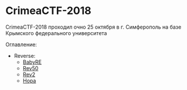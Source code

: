 # CrimeaCTF-2018

CrimeaCTF-2018 проходил очно 25 октября в г. Симферополь на базе Крымского федерального университета

Оглавление:

* Reverse:
  * [BabyRE](reverse/Babyre/README.md)
  * [Rev50](reverse/Rev50/README.md)
  * [Rev2](reverse/Rev2/README.md)
  * [Hopa](reverse/Hopa/README.md)
